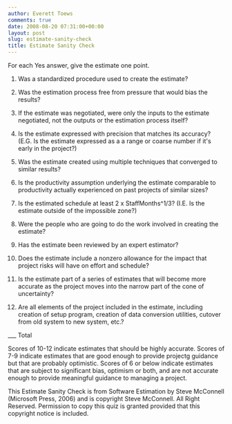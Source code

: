 ```yaml
---
author: Everett Toews
comments: true
date: 2008-08-20 07:31:00+00:00
layout: post
slug: estimate-sanity-check
title: Estimate Sanity Check
---
```


For each Yes answer, give the estimate one point.

<!--more-->

  1. Was a standardized procedure used to create the estimate?
  2. Was the estimation process free from pressure that would bias the results?
  3. If the estimate was negotiated, were only the inputs to the estimate negotiated, not the outputs or the estimation process itself?
  4. Is the estimate expressed with precision that matches its accuracy?  (E.G. Is the estimate expressed as a a range or coarse number if it's early in the project?)
  5. Was the estimate created using multiple techniques that converged to similar results?
  6. Is the productivity assumption underlying the estimate comparable to productivity actually experienced on past projects of similar sizes?
  7. Is the estimated schedule at least 2 x StaffMonths^1/3?  (I.E. Is the estimate outside of the impossible zone?)

  8. Were the people who are going to do the work involved in creating the estimate?
  9. Has the estimate been reviewed by an expert estimator?
  10. Does the estimate include a nonzero allowance for the impact that project risks will have on effort and schedule?
  11. Is the estimate part of a series of estimates that will become more accurate as the project moves into the narrow part of the cone of uncertainty?
  12. Are all elements of the project included in the estimate, including creation of setup program, creation of data conversion utilities, cutover from old system to new system, etc.?

 ___ Total

Scores of 10-12 indicate estimates that should be highly accurate.  Scores of 7-9 indicate estimates that are good enough to provide projectg guidance but that are probably optimistic.  Scores of 6 or below indicate estimates that are subject to significant bias, optimism or both, and are not accurate enough to provide meaningful guidance to managing a project.

This Estimate Sanity Check is from Software Estimation by Steve McConnell (Microsoft Press, 2006) and is copyright Steve McConnell.  All Right Reserved.  Permission to copy this quiz is granted provided that this copyright notice is included.
